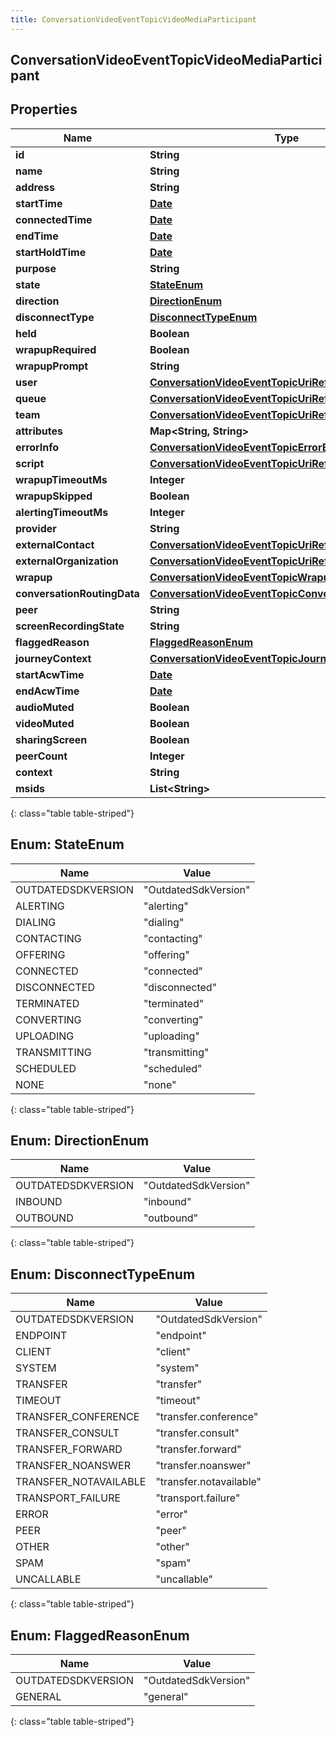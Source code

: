 ```yaml
---
title: ConversationVideoEventTopicVideoMediaParticipant
---
```


## ConversationVideoEventTopicVideoMediaParticipant

## Properties

| Name                        | Type                                                                                                                                 | Description | Notes      |
| --------------------------- | ------------------------------------------------------------------------------------------------------------------------------------ | ----------- | ---------- |
| **id**                      | <!----><!---->**String**<!---->                                                                                                      |             | [optional] |
| **name**                    | <!----><!---->**String**<!---->                                                                                                      |             | [optional] |
| **address**                 | <!----><!---->**String**<!---->                                                                                                      |             | [optional] |
| **startTime**               | <!----><!---->[**Date**](Date.md)<!---->                                                                                             |             | [optional] |
| **connectedTime**           | <!----><!---->[**Date**](Date.md)<!---->                                                                                             |             | [optional] |
| **endTime**                 | <!----><!---->[**Date**](Date.md)<!---->                                                                                             |             | [optional] |
| **startHoldTime**           | <!----><!---->[**Date**](Date.md)<!---->                                                                                             |             | [optional] |
| **purpose**                 | <!----><!---->**String**<!---->                                                                                                      |             | [optional] |
| **state**                   | [**StateEnum**](#StateEnum)<!---->                                                                                                   |             | [optional] |
| **direction**               | [**DirectionEnum**](#DirectionEnum)<!---->                                                                                           |             | [optional] |
| **disconnectType**          | [**DisconnectTypeEnum**](#DisconnectTypeEnum)<!---->                                                                                 |             | [optional] |
| **held**                    | <!----><!---->**Boolean**<!---->                                                                                                     |             | [optional] |
| **wrapupRequired**          | <!----><!---->**Boolean**<!---->                                                                                                     |             | [optional] |
| **wrapupPrompt**            | <!----><!---->**String**<!---->                                                                                                      |             | [optional] |
| **user**                    | <!----><!---->[**ConversationVideoEventTopicUriReference**](ConversationVideoEventTopicUriReference.md)<!---->                       |             | [optional] |
| **queue**                   | <!----><!---->[**ConversationVideoEventTopicUriReference**](ConversationVideoEventTopicUriReference.md)<!---->                       |             | [optional] |
| **team**                    | <!----><!---->[**ConversationVideoEventTopicUriReference**](ConversationVideoEventTopicUriReference.md)<!---->                       |             | [optional] |
| **attributes**              | <!----><!---->**Map&lt;String, String&gt;**<!---->                                                                                   |             | [optional] |
| **errorInfo**               | <!----><!---->[**ConversationVideoEventTopicErrorBody**](ConversationVideoEventTopicErrorBody.md)<!---->                             |             | [optional] |
| **script**                  | <!----><!---->[**ConversationVideoEventTopicUriReference**](ConversationVideoEventTopicUriReference.md)<!---->                       |             | [optional] |
| **wrapupTimeoutMs**         | <!----><!---->**Integer**<!---->                                                                                                     |             | [optional] |
| **wrapupSkipped**           | <!----><!---->**Boolean**<!---->                                                                                                     |             | [optional] |
| **alertingTimeoutMs**       | <!----><!---->**Integer**<!---->                                                                                                     |             | [optional] |
| **provider**                | <!----><!---->**String**<!---->                                                                                                      |             | [optional] |
| **externalContact**         | <!----><!---->[**ConversationVideoEventTopicUriReference**](ConversationVideoEventTopicUriReference.md)<!---->                       |             | [optional] |
| **externalOrganization**    | <!----><!---->[**ConversationVideoEventTopicUriReference**](ConversationVideoEventTopicUriReference.md)<!---->                       |             | [optional] |
| **wrapup**                  | <!----><!---->[**ConversationVideoEventTopicWrapup**](ConversationVideoEventTopicWrapup.md)<!---->                                   |             | [optional] |
| **conversationRoutingData** | <!----><!---->[**ConversationVideoEventTopicConversationRoutingData**](ConversationVideoEventTopicConversationRoutingData.md)<!----> |             | [optional] |
| **peer**                    | <!----><!---->**String**<!---->                                                                                                      |             | [optional] |
| **screenRecordingState**    | <!----><!---->**String**<!---->                                                                                                      |             | [optional] |
| **flaggedReason**           | [**FlaggedReasonEnum**](#FlaggedReasonEnum)<!---->                                                                                   |             | [optional] |
| **journeyContext**          | <!----><!---->[**ConversationVideoEventTopicJourneyContext**](ConversationVideoEventTopicJourneyContext.md)<!---->                   |             | [optional] |
| **startAcwTime**            | <!----><!---->[**Date**](Date.md)<!---->                                                                                             |             | [optional] |
| **endAcwTime**              | <!----><!---->[**Date**](Date.md)<!---->                                                                                             |             | [optional] |
| **audioMuted**              | <!----><!---->**Boolean**<!---->                                                                                                     |             | [optional] |
| **videoMuted**              | <!----><!---->**Boolean**<!---->                                                                                                     |             | [optional] |
| **sharingScreen**           | <!----><!---->**Boolean**<!---->                                                                                                     |             | [optional] |
| **peerCount**               | <!----><!---->**Integer**<!---->                                                                                                     |             | [optional] |
| **context**                 | <!----><!---->**String**<!---->                                                                                                      |             | [optional] |
| **msids**                   | <!----><!---->**List&lt;String&gt;**<!---->                                                                                          |             | [optional] |

{: class="table table-striped"}

<a name="StateEnum"></a>

## Enum: StateEnum

| Name               | Value                          |
| ------------------ | ------------------------------ |
| OUTDATEDSDKVERSION | &quot;OutdatedSdkVersion&quot; |
| ALERTING           | &quot;alerting&quot;           |
| DIALING            | &quot;dialing&quot;            |
| CONTACTING         | &quot;contacting&quot;         |
| OFFERING           | &quot;offering&quot;           |
| CONNECTED          | &quot;connected&quot;          |
| DISCONNECTED       | &quot;disconnected&quot;       |
| TERMINATED         | &quot;terminated&quot;         |
| CONVERTING         | &quot;converting&quot;         |
| UPLOADING          | &quot;uploading&quot;          |
| TRANSMITTING       | &quot;transmitting&quot;       |
| SCHEDULED          | &quot;scheduled&quot;          |
| NONE               | &quot;none&quot;               |

{: class="table table-striped"}

<a name="DirectionEnum"></a>

## Enum: DirectionEnum

| Name               | Value                          |
| ------------------ | ------------------------------ |
| OUTDATEDSDKVERSION | &quot;OutdatedSdkVersion&quot; |
| INBOUND            | &quot;inbound&quot;            |
| OUTBOUND           | &quot;outbound&quot;           |

{: class="table table-striped"}

<a name="DisconnectTypeEnum"></a>

## Enum: DisconnectTypeEnum

| Name                  | Value                             |
| --------------------- | --------------------------------- |
| OUTDATEDSDKVERSION    | &quot;OutdatedSdkVersion&quot;    |
| ENDPOINT              | &quot;endpoint&quot;              |
| CLIENT                | &quot;client&quot;                |
| SYSTEM                | &quot;system&quot;                |
| TRANSFER              | &quot;transfer&quot;              |
| TIMEOUT               | &quot;timeout&quot;               |
| TRANSFER_CONFERENCE   | &quot;transfer.conference&quot;   |
| TRANSFER_CONSULT      | &quot;transfer.consult&quot;      |
| TRANSFER_FORWARD      | &quot;transfer.forward&quot;      |
| TRANSFER_NOANSWER     | &quot;transfer.noanswer&quot;     |
| TRANSFER_NOTAVAILABLE | &quot;transfer.notavailable&quot; |
| TRANSPORT_FAILURE     | &quot;transport.failure&quot;     |
| ERROR                 | &quot;error&quot;                 |
| PEER                  | &quot;peer&quot;                  |
| OTHER                 | &quot;other&quot;                 |
| SPAM                  | &quot;spam&quot;                  |
| UNCALLABLE            | &quot;uncallable&quot;            |

{: class="table table-striped"}

<a name="FlaggedReasonEnum"></a>

## Enum: FlaggedReasonEnum

| Name               | Value                          |
| ------------------ | ------------------------------ |
| OUTDATEDSDKVERSION | &quot;OutdatedSdkVersion&quot; |
| GENERAL            | &quot;general&quot;            |

{: class="table table-striped"}
